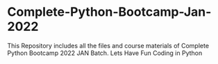 # Complete-Python-Bootcamp-Jan-2022
This Repository includes all the files and course materials of Complete Python Bootcamp 2022 JAN Batch. Lets Have Fun Coding in Python
